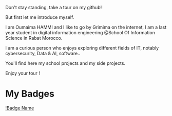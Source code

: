 Don't stay standing, take a tour on my github!


But first let me introduce myself. 


I am Oumaima HAMMI and I like to go by Grimima on the internet, I am a last year student in digital information engineering @School Of Information Science in Rabat Morocco. 


I am a curious person who enjoys exploring different fields of IT, notably cybersecurity, Data & AI, software..


You'll find here my school projects and my side projects.


Enjoy your tour ! 


# My Badges 

[!Badge Name](aws-educate-introduction-to-cloud-101)

